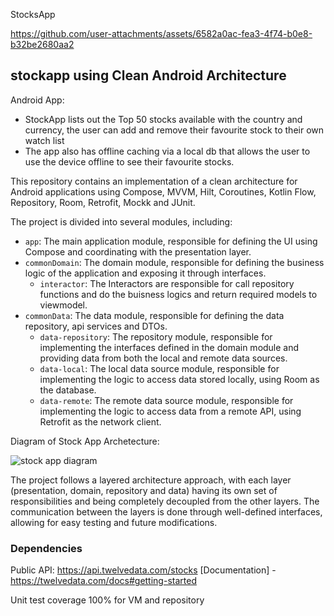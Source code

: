 StocksApp



https://github.com/user-attachments/assets/6582a0ac-fea3-4f74-b0e8-b32be2680aa2


## **stockapp** using Clean Android Architecture

Android App:
- StockApp lists out the Top 50 stocks available with the country and currency, the user can add and remove their favourite stock to their own watch list
- The app also has offline caching via a local db that allows the user to use the device offline to see their favourite stocks.


This repository contains an implementation of a clean architecture for Android applications using Compose, MVVM, Hilt, Coroutines, Kotlin Flow, Repository, Room, Retrofit, Mockk and JUnit.

The project is divided into several modules, including:

- `app`: The main application module, responsible for defining the UI using Compose and coordinating with the presentation layer.
- `commonDomain`: The domain module, responsible for defining the business logic of the application and exposing it through interfaces.
  - `interactor`: The Interactors are responsible for call repository functions and do the buisness logics and return required models to viewmodel.
- `commonData`: The data module, responsible for defining the data repository, api services and DTOs.
  - `data-repository`: The repository module, responsible for implementing the interfaces defined in the domain module and providing data from both the local and remote data sources.
  - `data-local`: The local data source module, responsible for implementing the logic to access data stored locally, using Room as the database.
  - `data-remote`: The remote data source module, responsible for implementing the logic to access data from a remote API, using Retrofit as the network client.
 
Diagram of Stock App Archetecture:

![stock app diagram](https://github.com/user-attachments/assets/f3055f05-afae-439c-87fa-1d97578b49d3)


The project follows a layered architecture approach, with each layer (presentation, domain, repository and data) having its own set of responsibilities and being completely decoupled from the other layers. The communication between the layers is done through well-defined interfaces, allowing for easy testing and future modifications.

### Dependencies
Public API: 
https://api.twelvedata.com/stocks 
[Documentation] - https://twelvedata.com/docs#getting-started

Unit test coverage 100% for VM and repository

